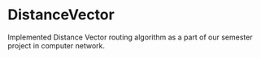 # DistanceVector

Implemented Distance Vector routing algorithm as a part of our semester project in computer network.
